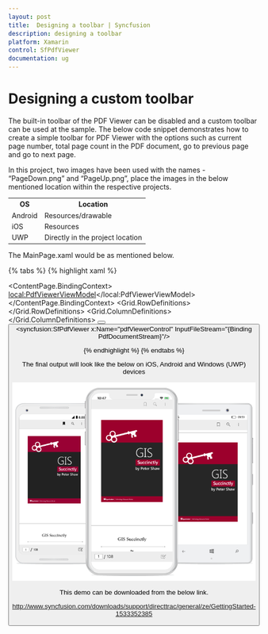 ```yaml
---
layout: post
title:  Designing a toolbar | Syncfusion
description: designing a toolbar
platform: Xamarin
control: SfPdfViewer
documentation: ug
---
```


# Designing a custom toolbar

The built-in toolbar of the PDF Viewer can be disabled and a custom toolbar can be used at the sample. The below code snippet demonstrates how to create a simple toolbar for PDF Viewer with the options such as current page number, total page count in the PDF document, go to previous page and go to next page.

In this project, two images have been used with the names - “PageDown.png” and “PageUp.png”, place the images in the below mentioned location within the respective projects.

<table>

<tr>
<th>OS</th>
<th>Location</th>
</tr>

<tr>
<td>Android</td>
<td>Resources/drawable</td>
</tr>

<tr>
<td>iOS</td>
<td>Resources</td>
</tr>

<tr>
<td>UWP</td>
<td>Directly in the project location</td>
</tr>

</table>

The MainPage.xaml would be as mentioned below.

{% tabs %}
{% highlight xaml %}

<?xml version="1.0" encoding="utf-8" ?>
<ContentPage xmlns="http://xamarin.com/schemas/2014/forms"
             xmlns:x="http://schemas.microsoft.com/winfx/2009/xaml"
             xmlns:local="clr-namespace:GettingStarted"
             x:Class="GettingStarted.MainPage"
             xmlns:syncfusion="clr-namespace:Syncfusion.SfPdfViewer.XForms;assembly=Syncfusion.SfPdfViewer.XForms"
             >
    <ContentPage.BindingContext>
        <local:PdfViewerViewModel></local:PdfViewerViewModel>
    </ContentPage.BindingContext>
    <Grid x:Name="mainGrid">
        <Grid.RowDefinitions>
            <RowDefinition Height="50" />
            <RowDefinition Height="*" />
        </Grid.RowDefinitions>
        <AbsoluteLayout>
            <Grid x:Name="toolbar" Grid.Row="0" BackgroundColor="#E9E9E9" HorizontalOptions="Fill" VerticalOptions="Fill">
                <Grid.ColumnDefinitions>
                    <ColumnDefinition Width="1*" />
                    <ColumnDefinition Width="0.4*" />
                    <ColumnDefinition Width="1*" />
                    <ColumnDefinition Width="1*" />
                    <ColumnDefinition Width="1*" />
                </Grid.ColumnDefinitions>
                <Entry Keyboard="Numeric" FontSize="18" x:Name="pageNumberEntry" HorizontalTextAlignment="Center" Grid.Column="0" VerticalOptions="Center" Text="{Binding PageNumber, Source={x:Reference Name=pdfViewerControl}}"/>
                <Label Text="/" Grid.Column="1" FontSize="18" x:Name="slashLabel"  VerticalTextAlignment="Center" HorizontalTextAlignment="Center" HorizontalOptions="FillAndExpand" VerticalOptions="Center"/>
                <Label x:Name="pageCountLabel" Grid.Column="2" FontSize="18" VerticalTextAlignment="Center" HorizontalTextAlignment="Center" HorizontalOptions="FillAndExpand" VerticalOptions="Center" Text="{Binding PageCount, Source={x:Reference Name=pdfViewerControl}}"/>
                <Button x:Name="goToNextButton"  Grid.Column="3" BackgroundColor="Transparent" Image="PageDown.png" HorizontalOptions="Center" VerticalOptions="Center" Command="{Binding GoToNextPageCommand, Source={x:Reference Name=pdfViewerControl}}"/>
                <Button x:Name="goToPreviousButton" Grid.Column="4" BackgroundColor="Transparent" Image="PageUp.png" HorizontalOptions="Center" VerticalOptions="Center" Command="{Binding GoToPreviousPageCommand, Source={x:Reference Name=pdfViewerControl}}"/>
            </Grid>
        </AbsoluteLayout>
        <Grid x:Name="pdfViewGrid" Grid.Row="1">
            <syncfusion:SfPdfViewer x:Name="pdfViewerControl" InputFileStream="{Binding PdfDocumentStream}"/>
        </Grid>
    </Grid>
</ContentPage>

{% endhighlight %}
{% endtabs %}

The final output will look like the below on iOS, Android and Windows (UWP) devices

![SfPdfViewer](pdfviewer_images/pdfviewer.png)

This demo can be downloaded from the below link.

<http://www.syncfusion.com/downloads/support/directtrac/general/ze/GettingStarted-1533352385>
